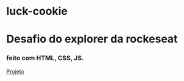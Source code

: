 # luck-cookie 

<h1>Desafio do explorer da rockeseat</h1>

<h3>feito com HTML, CSS, JS.</h3>
 <a href="https://silvawillx.github.io/luck-cookie/">Projeto</a>
